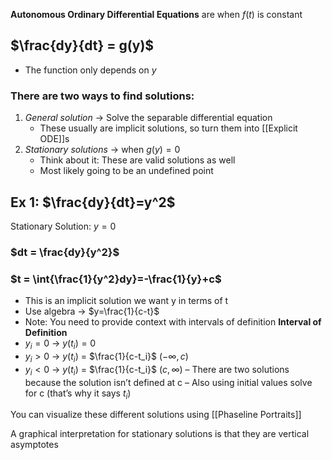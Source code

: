 **Autonomous Ordinary Differential Equations** are when $f(t)$ is constant
## $\frac{dy}{dt} = g(y)$
- The function only depends on $y$

### There are two ways to find solutions:
1. *General solution* → Solve the separable differential equation
	- These usually are implicit solutions, so turn them into [[Explicit ODE]]s
2. *Stationary solutions* → when $g(y)=0$
	- Think about it: These are valid solutions as well
	- Most likely going to be an undefined point

## Ex 1: $\frac{dy}{dt}=y^2$
Stationary Solution: $y=0$ 
### $dt = \frac{dy}{y^2}$
### $t = \int{\frac{1}{y^2}dy}=-\frac{1}{y}+c$
- This is an implicit solution we want y in terms of t
- Use algebra → $y=\frac{1}{c-t}$
- Note: You need to provide context with intervals of definition
**Interval of Definition**
- $y_i=0$ → $y(t_i) = 0$ 
- $y_i > 0$ → $y(t_i)$ = $\frac{1}{c-t_i}$ ($-\infty, c$)
- $y_i < 0$ → $y(t_i)$ = $\frac{1}{c-t_i}$ ($c, \infty$)
	– There are two solutions because the solution isn’t defined at c
	– Also using initial values solve for c (that’s why it says $t_i$)

You can visualize these different solutions using [[Phaseline Portraits]]

A graphical interpretation for stationary solutions is that they are vertical asymptotes